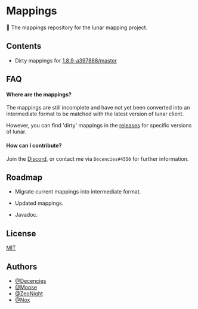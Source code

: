 
# Mappings

🌌 The mappings repository for the lunar mapping project.


## Contents

- Dirty mappings for [1.8.9-a397868/master](https://github.com/Lunar-Mapping-Project/mappings/releases/tag/v1.0)


## FAQ

#### Where are the mappings?

The mappings are still incomplete and have not yet been converted into an intermediate format to be matched with the latest version of lunar client.

However, you can find 'dirty' mappings in the [releases](https://github.com/Lunar-Mapping-Project/mappings/releases) for specific versions of lunar.

#### How can I contribute?

Join the [Discord](https://discord.gg/wbQv3sRenF), or contact me via `Decencies#4550` for further information.


## Roadmap

- Migrate current mappings into intermediate format.

- Updated mappings.

- Javadoc.


## License

[MIT](https://choosealicense.com/licenses/mit/)


## Authors

- [@Decencies](https://www.github.com/Decencies)
- [@Moose](https://www.github.com/Moose1301)
- [@ZeoNight](https://www.github.com/ZeoNight)
- [@Nox](https://www.github.com/Noxiuam)

